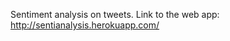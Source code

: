 Sentiment analysis on tweets.
Link to the web app: <a href="http://sentianalysis.herokuapp.com/">http://sentianalysis.herokuapp.com/</a>
